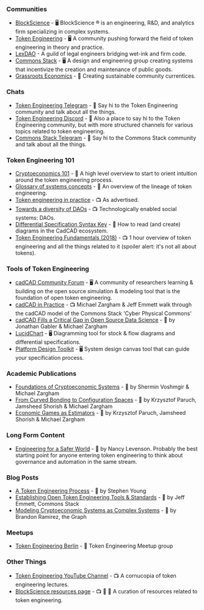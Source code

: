 ### Communities
- [BlockScience](https://block.science/) - 🖥️ BlockScience ® is an engineering, R&D, and analytics firm specializing in complex systems. 
- [Token Engineering](tokens.engineering) - 🖥️ A community pushing forward the field of token engineering in theory and practice.
- [LexDAO](https://lexdao.org/) - A guild of legal engineers bridging wet-ink and firm code.
- [Commons Stack](https://commonsstack.org/) - 🖥️ A design and engineering group creating systems that incentivize the creation and maintenance of public goods.
- [Grassroots Economics](https://www.grassrootseconomics.org/) - 🌱 Creating sustainable community currentices.

### Chats
- [Token Engineering Telegram](https://t.me/TokenEngineering) -  💬 Say hi to the Token Engineering community and talk about all the things.
- [Token Engineering Discord](https://discord.gg/gHvksh8) -  💬 Also a place to say hi to the Token Engineering community, but with more structured channels for various topics related to token engineering.
- [Commons Stack Telegram](https://t.me/commonsstack) - 💬 Say hi to the Commons Stack community and talk about all the things.

### Token Engineering 101
- [Cryptoeconomics 101](https://aracred.github.io/website/blog/Cryptoeconomics%20101) - 📄 A high level overview to start to orient intuition around the token engineering process.
- [Glossary of systems concepts](https://community.cadcad.org/t/working-glossary-of-systems-concepts/17) - 📄 An overview of the lineage of token engineering. 
- [Token engineering in practice](https://youtu.be/xRqXAlpWl0Y) - 📺 As advertised.
- [Towards a diversity of DAOs](https://www.youtube.com/watch?v=75769EjciVk) - 📺 Technologically enabled social systems: DAOs.
- [Differential Specification Syntax Key](https://community.cadcad.org/t/differential-specification-syntax-key/31) - 📄 How to read (and create) diagrams in the CadCAD ecosystem.
- [Token Engineering Fundamentals (2018)](https://www.youtube.com/watch?v=DsRG9uZmME8) - 📺 1 hour overview of token engineering and all the things related to it (spoiler alert: it's not all about tokens).

### Tools of Token Engineering
- [cadCAD Community Forum](https://community.cadcad.org/) - 🖥️ A community of researchers learning & building on the open source simulation & modeling tool that is the foundation of open token engineering.
- [cadCAD in Practice](https://www.youtube.com/watch?v=PQGgWpbjFv8) - 📺 Michael Zargham & Jeff Emmett walk through the cadCAD model of the Commons Stack 'Cyber Physical Commons'
- [cadCAD Fills a Critical Gap in Open Source Data Science](https://medium.com/block-science/cadcad-filling-a-critical-gap-in-open-source-data-science-fcd0d3faa8ed) - 📄 by Jonathan Gabler & Michael Zargham  
- [LucidChart](https://www.lucidchart.com) - 🖥️ Diagramming tool for stock & flow diagrams and differential specifications.
- [Platform Design Toolkit](https://platformdesigntoolkit.com/) - 🖥️ System design canvas tool that can guide your specification process.

### Academic Publications
- [Foundations of Cryptoeconomic Systems](https://epub.wu.ac.at/7309/8/Foundations%20of%20Cryptoeconomic%20Systems.pdf) - 📄 by Shermin Voshmgir & Michael Zargham
- [From Curved Bonding to Configuration Spaces](https://epub.wu.ac.at/7381/1/zargham_shorish_paruch.pdf) - 📄 by Krzysztof Paruch, Jamsheed Shorish & Michael Zargham
- [Economic Games as Estimators](https://epub.wu.ac.at/7433/1/zargham_paruch_shorish.pdf) - 📄 by Krzysztof Paruch, Jamsheed Shorish & Michael Zargham

### Long Form Content
- [Engineering for a Safer World](http://sunnyday.mit.edu/safer-world.pdf) - 📕 by Nancy Levenson. Probably the best starting point for anyone entering token engineering to think about governance and automation in the same stream.

### Blog Posts
- [A Token Engineering Process](https://medium.com/@stephen_yo/a-token-engineering-process-16687f3b9a74) - 📄 by Stephen Young
- [Establishing Open Token Engineering Tools & Standards](https://medium.com/commonsstack/establishing-open-token-engineering-tools-standards-9584b40dfe30) - 📄 by Jeff Emmett, Commons Stack
- [Modeling Cryptoeconomic Systems as Complex Systems](https://thegraph.com/blog/modeling-cryptoeconomic-protocols-as-complex-systems-part-1) - 📄 by Brandon Ramirez, the Graph

### Meetups
- [Token Engineering Berlin](https://www.meetup.com/Token-Engineering) - 💬 Token Engineering Meetup group

### Other Things
- [Token Engineering YouTube Channel](https://www.youtube.com/channel/UCDmzlpzOlaTALYV0hAwT0Tg) - 📺 A cornucopia of token engineering lectures. 
- [BlockScience resources page](https://block.science/resources/) - 📺 📄 📕 A curation of resources related to token engineering.
